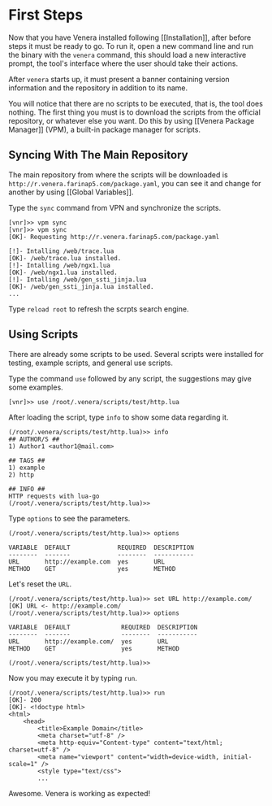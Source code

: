 # First Steps

Now that you have Venera installed following [[Installation]], after before steps it must be ready to go. To run it, open a new command line and run the binary with the `venera` command, this should load a new interactive prompt, the tool's interface where the user should take their actions.

After `venera` starts up, it must present a banner containing version information and the repository in addition to its name.

You will notice that there are no scripts to be executed, that is, the tool does nothing. The first thing you must is to download the scripts from the official repository, or whatever else you want. Do this by using [[Venera Package Manager]] (VPM), a built-in package manager for scripts.

## Syncing With The Main Repository

The main repository from where the scripts will be downloaded is `http://r.venera.farinap5.com/package.yaml`, you can see it and change for another by using [[Global Variables]].

Type the `sync` command from VPN and synchronize the scripts.

```
[vnr]>> vpm sync
[vnr]>> vpm sync
[OK]- Requesting http://r.venera.farinap5.com/package.yaml                              

[!]- Intalling /web/trace.lua
[OK]- /web/trace.lua installed.
[!]- Intalling /web/ngx1.lua
[OK]- /web/ngx1.lua installed.
[!]- Intalling /web/gen_ssti_jinja.lua
[OK]- /web/gen_ssti_jinja.lua installed.
...
```

Type `reload root` to refresh the scrpts search engine.
## Using Scripts

There are already some scripts to be used. Several scripts were installed for testing, example scripts, and general use scripts.

Type the command `use` followed by any script, the suggestions may give some examples.

```
[vnr]>> use /root/.venera/scripts/test/http.lua
```

After loading the script, type `info` to show some data regarding it.

```
(/root/.venera/scripts/test/http.lua)>> info
## AUTHOR/S ##
1) Author1 <author1@mail.com>

## TAGS ##
1) example
2) http

## INFO ##
HTTP requests with lua-go
(/root/.venera/scripts/test/http.lua)>>
```

Type `options` to see the parameters.

```
(/root/.venera/scripts/test/http.lua)>> options

VARIABLE  DEFAULT             REQUIRED  DESCRIPTION
--------  -------             --------  -----------
URL       http://example.com  yes       URL
METHOD    GET                 yes       METHOD
```

Let's reset the `URL`.

```
(/root/.venera/scripts/test/http.lua)>> set URL http://example.com/
[OK] URL <- http://example.com/
(/root/.venera/scripts/test/http.lua)>> options

VARIABLE  DEFAULT              REQUIRED  DESCRIPTION
--------  -------              --------  -----------
URL       http://example.com/  yes       URL
METHOD    GET                  yes       METHOD

(/root/.venera/scripts/test/http.lua)>>
```

Now you may execute it by typing `run`.

```
(/root/.venera/scripts/test/http.lua)>> run
[OK]- 200
[OK]- <!doctype html>
<html>
	<head>
		<title>Example Domain</title>
		<meta charset="utf-8" />
		<meta http-equiv="Content-type" content="text/html; charset=utf-8" />
		<meta name="viewport" content="width=device-width, initial-scale=1" />
		<style type="text/css">
		...
```

Awesome. Venera is working as expected!